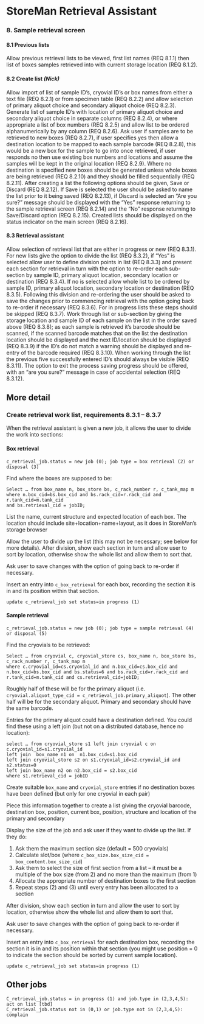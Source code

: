 ﻿# StoreMan Retrieval Assistant

###  8. Sample retrieval screen

#### 8.1 Previous lists

Allow previous retrieval lists to be viewed, first list names (REQ 8.1.1) then list of boxes samples retrieved into with current storage location (REQ 8.1.2).

#### 8.2 Create list _(Nick)_

Allow import of list of sample ID’s, cryovial ID’s or box names from either a text file (REQ 8.2.1) or from specimen table (REQ 8.2.2) and allow selection of primary aliquot choice and secondary aliquot choice (REQ 8.2.3). Generate list of sample ID’s with location of primary aliquot choice and secondary aliquot choice in separate columns (REQ 8.2.4), or where appropriate a list of box numbers (REQ 8.2.5) and allow list to be ordered alphanumerically by any column (REQ 8.2.6). Ask user if samples are to be retrieved to new boxes (REQ 8.2.7), if user specifies yes then allow a destination location to be mapped to each sample barcode (REQ 8.2.8), this would be a new box for the sample to go into once retrieved, if user responds no then use existing box numbers and locations and assume the samples will be kept in the original location (REQ 8.2.9). Where no destination is specified new boxes should be generated unless whole boxes are being retrieved (REQ 8.2.10) and they should be filled sequentially (REQ 8.2.11). After creating a list the following options should be given, Save or Discard (REQ 8.2.12). If Save is selected the user should be asked to name the list prior to it being saved (REQ 8.2.13), if Discard is selected an “Are you sure?” message should be displayed with the “Yes” response returning to the sample retrieval screen (REQ 8.2.14) and the “No” response returning to Save/Discard option (REQ 8.2.15). Created lists should be displayed on the status indicator on the main screen (REQ 8.2.16).

#### 8.3	Retrieval assistant

Allow selection of retrieval list that are either in progress or new (REQ 8.3.1). For new lists give the option to divide the list (REQ 8.3.2),
if “Yes” is selected allow user to define division points in list (REQ 8.3.3) and present each section for retrieval in turn with the option to re-order each sub-section by sample ID, primary aliquot location, secondary location or destination (REQ 8.3.4). If no is selected allow whole list to be ordered by sample ID, primary aliquot location, secondary location or destination (REQ 8.3.5). Following this division and re-ordering the user should be asked to save the changes prior to commencing retrieval with the option going back to re-order if necessary (REQ 8.3.6). For in progress lists these steps should be skipped (REQ 8.3.7). Work through list or sub-section by giving the storage location and sample ID of each sample on the list in the order saved above (REQ 8.3.8); as each sample is retrieved it’s barcode should be scanned, if the scanned barcode matches that on the list the destination location should be displayed and the next ID/location should be displayed (REQ 8.3.9) if the ID’s do not match a warning should be displayed and re-entry of the barcode required (REQ 8.3.10). When working through the list the previous five successfully entered ID’s should always be visible (REQ 8.3.11). The option to exit the process saving progress should be offered, with an “are you sure?” message in case of accidental selection (REQ 8.3.12).

## More detail

### Create retrieval work list, requirements 8.3.1 – 8.3.7

When the retrieval assistant is given a new job, it allows the user to divide the work into sections:

#### Box retrieval

    c_retrieval_job.status = new job (0); job type = box retrieval (2) or disposal (3)

Find where the boxes are supposed to be:

    Select … from box_name n, box_store bs, c_rack_number r, c_tank_map m
    where n.box_cid=bs.box_cid and bs.rack_cid=r.rack_cid and r.tank_cid=m.tank_cid
    and bs.retrieval_cid = jobID;

List the name, current structure and expected location of each box.  The location should include site+location+name+layout, as it does in StoreMan’s storage browser

Allow the user to divide up the list (this may not be necessary; see below for more details).  After division, show each section in turn and allow user to sort by location, otherwise show the whole list and allow them to sort that.

Ask user to save changes with the option of going back to re-order if necessary.

Insert an entry into `c_box_retrieval` for each box, recording the section it is in and its position within that section.  

	update c_retrieval_job set status=in progress (1)

#### Sample retrieval

    c_retrieval_job.status = new job (0); job type = sample retrieval (4) or disposal (5)
    
Find the cryovials to be retrieved:

    Select … from cryovial c, cryovial_store cs, box_name n, box_store bs, c_rack_number r, c_tank_map m
    where c.cryovial_id=cs.cryovial_id and n.box_cid=cs.box_cid and n.box_cid=bs.box_cid and bs.status=6 and bs.rack_cid=r.rack_cid and r.tank_cid=m.tank_cid and cs.retrieval_cid=jobID;

Roughly half of these will be for the primary aliquot (i.e. `cryovial.aliquot_type_cid = c_retrieval_job.primary_aliquot`).  The other half will be for the secondary aliquot.  Primary and secondary should have the same barcode.

Entries for the primary aliquot could have a destination defined.  You could find these using a left join (but not on a distributed database, hence no location):

    select … from cryovial_store s1 left join cryovial c on c.cryovial_id=s1.cryovial_id
    left join  box_name n1 on  n1.box_cid=s1.box_cid
    left join cryovial_store s2 on s1.cryovial_id=s2.cryovial_id and s2.status=0
    left join box_name n2 on n2.box_cid = s2.box_cid
    where s1.retrieval_cid = jobID

Create suitable `box_name` and `cryovial_store` entries if no destination boxes have been defined (but only for one cryovial in each pair)

Piece this information together to create a list giving the cryovial barcode, destination box, position, current box, position, structure and location of the primary and secondary

Display the size of the job and ask user if they want to divide up the list.  If they do:

1.	Ask them the maximum section size (default = 500 cryovials)
2.	Calculate slot/box (where `c_box_size.box_size_cid = box_content.box_size_cid`)
3.	Ask them to select the size of first section from a list – it must be a multiple of the box size (from 2) and no more than the maximum (from 1)
4.	Allocate the appropriate number of destination boxes to the first section
5.	Repeat steps (2) and (3) until every entry has been allocated to a section

After division, show each section in turn and allow the user to sort by location, otherwise show the whole list and allow them to sort that.

Ask user to save changes with the option of going back to re-order if necessary.

Insert an entry into `c_box_retrieval` for each destination box, recording the section it is in and its position within that section (you might use position = 0 to indicate the section should be sorted by current sample location).

    update c_retrieval_job set status=in progress (1)

## Other jobs

    C_retrieval_job.status = in progress (1) and job.type in (2,3,4,5): act on list [tbd]
    C_retrieval_job.status not in (0,1) or job.type not in (2,3,4,5): complain
